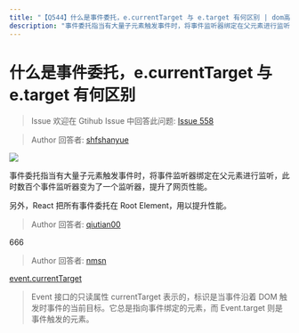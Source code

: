 ```yaml
---
title: "【Q544】什么是事件委托，e.currentTarget 与 e.target 有何区别 | dom高频面试题"
description: "事件委托指当有大量子元素触发事件时，将事件监听器绑定在父元素进行监听，此时数百个事件监听器变为了一个监听器，提升了网页性能。另外，React 把所有事件委托在 Root Element，用以提升性能。  字节跳动面试题、阿里腾讯面试题、美团小米面试题。"
---
```


# 什么是事件委托，e.currentTarget 与 e.target 有何区别

> Issue
> 欢迎在 Gtihub Issue 中回答此问题: [Issue 558](https://github.com/shfshanyue/Daily-Question/issues/558)

> Author
> 回答者: [shfshanyue](https://github.com/shfshanyue)

![](https://static.shanyue.tech/images/23-02-11/clipboard-0095.c66057.webp)

事件委托指当有大量子元素触发事件时，将事件监听器绑定在父元素进行监听，此时数百个事件监听器变为了一个监听器，提升了网页性能。

另外，React 把所有事件委托在 Root Element，用以提升性能。

> Author
> 回答者: [qiutian00](https://github.com/qiutian00)

666

> Author
> 回答者: [nmsn](https://github.com/nmsn)

[event.currentTarget](https://developer.mozilla.org/zh-CN/docs/Web/API/Event/currentTarget)

> Event 接口的只读属性 currentTarget 表示的，标识是当事件沿着 DOM 触发时事件的当前目标。它总是指向事件绑定的元素，而 Event.target 则是事件触发的元素。
